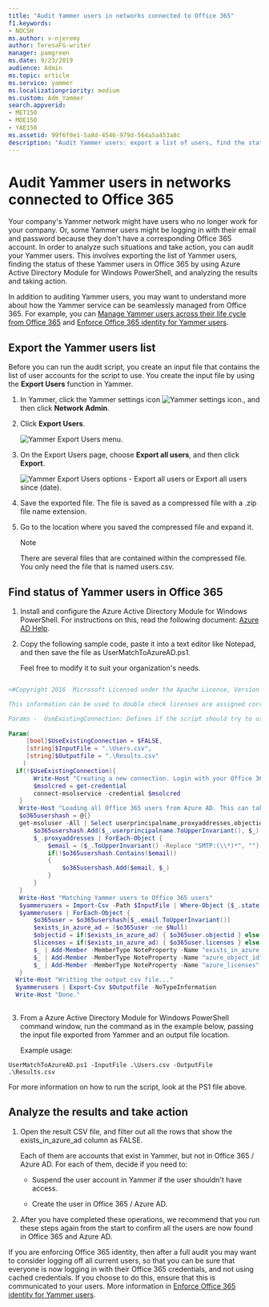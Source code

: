 ```yaml
---
title: "Audit Yammer users in networks connected to Office 365"
f1.keywords:
- NOCSH
ms.author: v-njeremy
author: TeresaFG-writer
manager: pamgreen
ms.date: 9/23/2019
audience: Admin
ms.topic: article
ms.service: yammer
ms.localizationpriority: medium
ms.custom: Adm_Yammer
search.appverid:
- MET150
- MOE150
- YAE150
ms.assetid: 99f6f0e1-5a8d-4546-979d-564a5a453a8c
description: "Audit Yammer users: export a list of users, find the status of those users in Office 365, and analyze the results and take action."
---
```


# Audit Yammer users in networks connected to Office 365

Your company's Yammer network might have users who no longer work for your company. Or, some Yammer users might be logging in with their email and password because they don't have a corresponding Office 365 account. In order to analyze such situations and take action, you can audit your Yammer users. This involves exporting the list of Yammer users, finding the status of these Yammer users in Office 365 by using Azure Active Directory Module for Windows PowerShell, and analyzing the results and taking action.
  
In addition to auditing Yammer users, you may want to understand more about how the Yammer service can be seamlessly managed from Office 365. For example, you can [Manage Yammer users across their life cycle from Office 365](manage-users-across-their-lifecycle.md) and [Enforce Office 365 identity for Yammer users](../configure-your-yammer-network/enforce-office-365-identity.md).
  
## Export the Yammer users list

Before you can run the audit script, you create an input file that contains the list of user accounts for the script to use. You create the input file by using the **Export Users** function in Yammer. 
  
1. In Yammer, click the Yammer settings icon ![Yammer settings icon.](../media/9704ce70-56ce-43f7-96c6-f253b0413d40.png), and then click **Network Admin**.
    
2. Click **Export Users**.
    
    ![Yammer Export Users menu.](../media/69748f25-6619-4d2f-b9c8-17f02b726a98.png)
  
3. On the Export Users page, choose **Export all users**, and then click **Export**.
    
    ![Yammer Export Users options - Export all users or Export all users since (date).](../media/71c292af-9ca0-447a-8750-20b49bd1330e.png)
  
4. Save the exported file. The file is saved as a compressed file with a .zip file name extension.
    
5. Go to the location where you saved the compressed file and expand it.
    
    > [!NOTE]
    > There are several files that are contained within the compressed file. You only need the file that is named users.csv. 
  
## Find status of Yammer users in Office 365

1. Install and configure the Azure Active Directory Module for Windows PowerShell. For instructions on this, read the following document: [Azure AD Help](/previous-versions/azure/jj151815(v=azure.100)).
    
2. Copy the following sample code, paste it into a text editor like Notepad, and then save the file as UserMatchToAzureAD.ps1.
    
    Feel free to modify it to suit your organization's needs.
    
```powershell

<#Copyright 2016  Microsoft Licensed under the Apache License, Version 2.0 (the "License");  you may not use this file except in compliance with the License.  You may obtain a copy of the License at http://www.apache.org/licenses/LICENSE-2.0  Unless required by applicable law or agreed to in writing, software  distributed under the License is distributed on an "AS IS" BASIS,  WITHOUT WARRANTIES OR CONDITIONS OF ANY KIND, either express or implied.  See the License for the specific language governing permissions  and limitations under the License.  Yammer auditing tool for Office 365 looks for active Yammer accounts  that  are missing from Office 365 / Azure AD.  Takes User.csv file from Yammer Data Export as the input file.   Compares all Active Yammer accounts in the input file to user   lookup in Azure AD. User is searched by both email and proxyAddresses.   The output csv file is exactly matching the source file, but it includes  three new columns: exists_in_azure_ad, object_id and azure_licenses:  exists_in_azure_ad: Will be TRUE or FALSE, and signals that the user can be, or cannot be found in Office 365 / Azure AD  object_id: For users that can be found, lists the ObjectId in Azure AD  azure_licenses: For users that can be found, lists the plans assigned to the user in Azure AD. 

This information can be used to double check licenses are assigned correctly for each user.  

Params -  UseExistingConnection: Defines if the script should try to use an existing Azure AD connection. Will prompt for credentials and will start a new connection if $FALSE. Default is $FALSE  InputFile: Source CSV file of users, coming from the Yammer User Export tool  OutputFile: Output location to save the final CSV to  Example -  UserMatchToAzureAD.ps1 -InputFile .\Users.csv -OutputFile .\Results.csv  #> 
  
Param(
     [bool]$UseExistingConnection = $FALSE,
     [string]$InputFile = ".\Users.csv",
     [string]$Outputfile = ".\Results.csv"
    ) 
  if(!$UseExistingConnection){
       Write-Host "Creating a new connection. Login with your Office 365 Global Admin Credentials..."
       $msolcred = get-credential
       connect-msolservice -credential $msolcred
   }
   Write-Host "Loading all Office 365 users from Azure AD. This can take a while depending on the number of users..."
   $o365usershash = @{}
   get-msoluser -All | Select userprincipalname,proxyaddresses,objectid,@{Name="licenses";Expression={$_.Licenses.AccountplanId}} | ForEach-Object {
       $o365usershash.Add($_.userprincipalname.ToUpperInvariant(), $_)
       $_.proxyaddresses | ForEach-Object {
           $email = ($_.ToUpperInvariant() -Replace "SMTP:(\\*)*", "").Trim()
           if(!$o365usershash.Contains($email))
           {
               $o365usershash.Add($email, $_)
           }
       }
   }
   Write-Host "Matching Yammer users to Office 365 users"
   $yammerusers = Import-Csv -Path $InputFile | Where-Object {$_.state -eq "active"}
   $yammerusers | ForEach-Object {
       $o365user = $o365usershash[$_.email.ToUpperInvariant()]
       $exists_in_azure_ad = ($o365user -ne $Null)
       $objectid = if($exists_in_azure_ad) { $o365user.objectid } else { "" }
       $licenses = if($exists_in_azure_ad) { $o365user.licenses } else { "" }
       $_ | Add-Member -MemberType NoteProperty -Name "exists_in_azure_ad" -Value $exists_in_azure_ad
       $_ | Add-Member -MemberType NoteProperty -Name "azure_object_id" -Value $objectid
       $_ | Add-Member -MemberType NoteProperty -Name "azure_licenses" -Value $licenses
   } 
  Write-Host "Writting the output csv file..."
  $yammerusers | Export-Csv $Outputfile -NoTypeInformation 
  Write-Host "Done." 
  
```
   
3. From a Azure Active Directory Module for Windows PowerShell command window, run the command as in the example below, passing the input file exported from Yammer and an output file location.
    
    Example usage:
    
  ```
  UserMatchToAzureAD.ps1 -InputFile .\Users.csv -OutputFile .\Results.csv
  
  ```
                                                                          
   For more information on how to run the script, look at the PS1 file above.
    
## Analyze the results and take action
                                                
1. Open the result CSV file, and filter out all the rows that show the exists_in_azure_ad column as FALSE.
    
    Each of them are accounts that exist in Yammer, but not in Office 365 / Azure AD. For each of them, decide if you need to:
    
      - Suspend the user account in Yammer if the user shouldn't have access.
    
      - Create the user in Office 365 / Azure AD.
    
2. After you have completed these operations, we recommend that you run these steps again from the start to confirm all the users are now found in Office 365 and Azure AD.
    
If you are enforcing Office 365 identity, then after a full audit you may want to consider logging off all current users, so that you can be sure that everyone is now logging in with their Office 365 credentials, and not using cached credentials. If you choose to do this, ensure that this is communicated to your users. More information in [Enforce Office 365 identity for Yammer users](../configure-your-yammer-network/enforce-office-365-identity.md).
